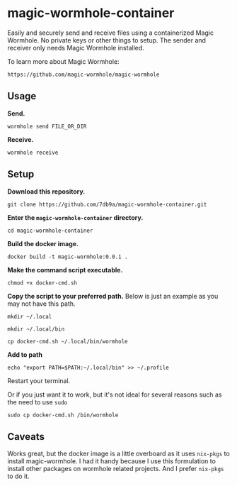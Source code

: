 # magic-wormhole-container

Easily and securely send and receive files using a containerized Magic Wormhole. No private keys or other things to setup. The sender and receiver only needs Magic Wormhole installed.

To learn more about Magic Wormhole:

`https://github.com/magic-wormhole/magic-wormhole`

## Usage

**Send.**

```
wormhole send FILE_OR_DIR
```

**Receive.**

```
wormhole receive
```
## Setup

**Download this repository.**

```
git clone https://github.com/7db9a/magic-wormhole-container.git
```

**Enter the `magic-wormhole-container` directory.**

```
cd magic-wormhole-container
```

**Build the docker image.**

```
docker build -t magic-wormhole:0.0.1 .
```

**Make the command script executable.**

```
chmod +x docker-cmd.sh
```

**Copy the script to your preferred path.** Below is just an example as you may not have this path.

```
mkdir ~/.local
```
```
mkdir ~/.local/bin
```

```
cp docker-cmd.sh ~/.local/bin/wormhole
```

**Add to path**


```
echo "export PATH=$PATH:~/.local/bin" >> ~/.profile
```

Restart your terminal.

Or if you just want it to work, but it's not ideal for several reasons such as the need to use `sudo`

```
sudo cp docker-cmd.sh /bin/wormhole
```

## Caveats

Works great, but the docker image is a little overboard as it uses `nix-pkgs` to install magic-wormhole. I had it handy because I use this formulation to install other packages on wormhole related projects. And I prefer `nix-pkgs` to do it.